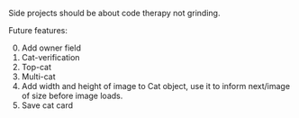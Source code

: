 Side projects should be about code therapy not grinding.

Future features:

0. Add owner field
1. Cat-verification
2. Top-cat
3. Multi-cat
4. Add width and height of image to Cat object, use it to inform next/image of size before image loads.
5. Save cat card
